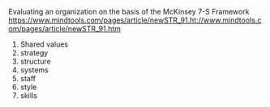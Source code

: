 
Evaluating an organization on the basis of the McKinsey 7-S Framework
https://www.mindtools.com/pages/article/newSTR_91.ht://www.mindtools.com/pages/article/newSTR_91.htm


1) Shared values
2) strategy
3) structure
4) systems
5) staff
6) style
7) skills
